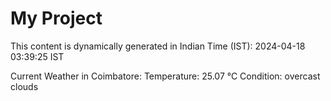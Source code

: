 # My Project

This content is dynamically generated in Indian Time (IST): 2024-04-18 03:39:25 IST


Current Weather in Coimbatore:
Temperature: 25.07 °C
Condition: overcast clouds
